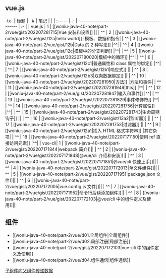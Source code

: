 ## vue.js

-tx-
| 标题 | &nbsp; # | 笔记 | |
| :----- | -: | :---------------------------------------------- | :- |
| vue.js |  1 | [[woniu-java-40-note/part-2/vue/gist/202207281715\|Vue 安装和设置]]                  ||
| ^^     |  2 | [[woniu-java-40-note/part-2/vue/gist/12a\|hello world]]                    |模板、数据和指令|
| ^^     |  3 | [[woniu-java-40-note/part-2/vue/gist/12b\|Data 的 2 种写法]]               |^^|
| ^^     |  4 | [[woniu-java-40-note/part-2/vue/gist/12c\|模板中的分支判断]]               |^^|
| ^^     |  5 | [[woniu-java-40-note/part-2/vue/gist/202207180020\|模板中的循环]]          |^^|
| ^^     |  6 | [[woniu-java-40-note/part-2/vue/gist/12c1\|普通属性和 class 属性的绑定]]   |^^|
| ^^     |  7 | [[woniu-java-40-note/part-2/vue/gist/12b1\|响应式]]                        ||
| ^^     |  8 | [[woniu-java-40-note/part-2/vue/gist/12b3\|双向数据绑定]]                  ||
| ^^     | 10 | [[woniu-java-40-note/part-2/vue/gist/202207281950\|方法]]                           |方法和事件|
| ^^     | 11 | [[woniu-java-40-note/part-2/vue/gist/202207281948\|this]]                          |^^|
| ^^     | 12 | [[woniu-java-40-note/part-2/vue/gist/202207281947\|输入和事件]]                    |^^|
| ^^     | 13 | [[woniu-java-40-note/part-2/vue/gist/202207281829\|事件修饰符]]                   |^^|
| ^^     | 14 | [[woniu-java-40-note/part-2/vue/gist/202207281756\|计算属性]]                      |^^|
| ^^     | 15 | [[woniu-java-40-note/part-2/vue/gist/202207281743\|生命周期钩子]]                   ||
| ^^     | 16 | [[woniu-java-40-note/part-2/vue/gist/12a2\|监听器]]                        ||
| ^^     | 17 | [[woniu-java-40-note/part-2/vue/gist/202207281753\|过滤器]]                       ||
| ^^     |  9 | [[woniu-java-40-note/part-2/vue/gist/12a1\|插入 HTML 格式字符串]]          |其它杂项|
| ^^     | 18 | [[woniu-java-40-note/part-2/vue/gist/202207171150\|使用 ref 直接访问元素]] |^^|
| vue-cli|  1 | [[woniu-java-40-note/part-2/vue/gist/202207171844\|webpack 简介]]||
| ^^     |  2 | [[woniu-java-40-note/part-2/vue/gist/202207171848\|@vue/cli 介绍和安装]]||
| ^^     |  3 | [[woniu-java-40-note/part-2/vue/gist/202207171851\|@vue/cli 快速上手]]||
| ^^     |  4 | [[woniu-java-40-note/part-2/vue/gist/202207172013\|单文件组件]]||
| ^^     |  5 | [[woniu-java-40-note/part-2/vue/gist/202207171951\|package.json 文件]]||
| ^^     |  6 | [[woniu-java-40-note/part-2/vue/gist/202207172005\|vue.config.js 文件]]||
| ^^     |  7 | [[woniu-java-40-note/part-2/vue/gist/202207171952\|命令行后续添加组件]]||
| ^^     |  8 | [[woniu-java-40-note/part-2/vue/gist/202207172103\|@vue/cli 中的组件定义及使用]]||



## 组件

- [[woniu-java-40-note/part-2/vue/d01.全局组件|全局组件]]
- [[woniu-java-40-note/part-2/vue/d02.局部注册|局部注册]]
- [[woniu-java-40-note/part-2/vue/gist/202207172103|vue-cli 中的组件定义及使用]]
- [[woniu-java-40-note/part-2/vue/d04.组件通信|组件通信]]


[子组件向父组件传递数据](woniu-java-40-note/part-2/vue/gist/202207172109.md)